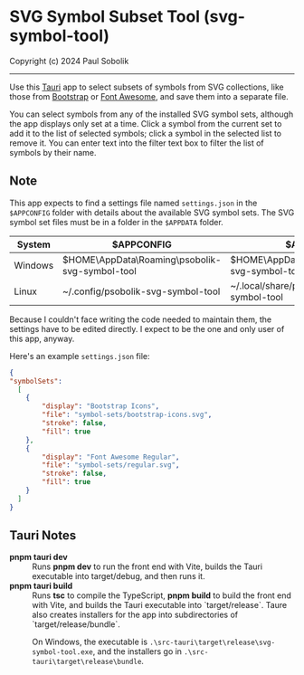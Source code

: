 # SVG Symbol Subset Tool (svg-symbol-tool)
Copyright (c) 2024 Paul Sobolik

----
Use this [Tauri](https://tauri.app/) app to select subsets of symbols from SVG collections, like those from [Bootstrap](https://icons.getbootstrap.com/) 
or [Font Awesome](https://fontawesome.com/), and save them into a separate file. 

You can select symbols from any of the installed SVG symbol sets, although the app displays only set at a time. 
Click a symbol from the current set to add it to the list of selected symbols; click a symbol in the selected list to remove it. 
You can enter text into the filter text box to filter the list of symbols by their name.

## Note
This app expects to find a settings file named `settings.json` in the `$APPCONFIG` folder with
details about the available SVG symbol sets. The SVG symbol set files must be in a folder in the `$APPDATA` folder. 

| System  | $APPCONFIG                                     | $APPDATA                                       |
|---------|------------------------------------------------|------------------------------------------------| 
| Windows | $HOME\AppData\Roaming\psobolik-svg-symbol-tool | $HOME\AppData\Roaming\psobolik-svg-symbol-tool |
| Linux   | ~/.config/psobolik-svg-symbol-tool             | ~/.local/share/psobolik-svg-symbol-tool        |

Because I couldn't face writing the code needed to maintain them, the settings have to be edited directly. 
I expect to be the one and only user of this app, anyway.

Here's an example `settings.json` file:
```json
{
"symbolSets":
  [
    {
        "display": "Bootstrap Icons",
        "file": "symbol-sets/bootstrap-icons.svg",
        "stroke": false,
        "fill": true
    },
    {
        "display": "Font Awesome Regular",
        "file": "symbol-sets/regular.svg",
        "stroke": false,
        "fill": true
    }
  ]
}
```


## Tauri Notes
<dl>
<dt><b>pnpm tauri dev</b></dt><dd>Runs <b>pnpm dev</b> to run the front end with Vite, 
builds the Tauri executable into target/debug, and then runs it.</dd>
<dt><b>pnpm tauri build</b></dt><dd>Runs <b>tsc</b> to compile the TypeScript, 
<b>pnpm build</b> to build the front end with Vite, and builds the Tauri executable into `target/release`.
Taure also creates installers for the app into subdirectories of `target/release/bundle`.  

On Windows, the executable is <code>.\src-tauri\target\release\svg-symbol-tool.exe</code>, and the installers go in <code>.\src-tauri\target\release\bundle</code>.</dd>
</dl>
